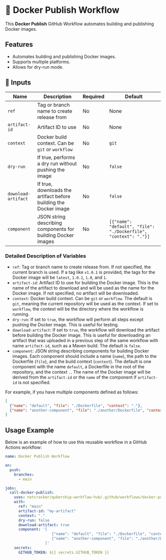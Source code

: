 # 🚀 Docker Publish Workflow

This **Docker Publish** GitHub Workflow automates building and publishing Docker images.

## Features

- Automates building and publishing Docker images.
- Supports multiple platforms.
- Allows for dry-run mode.

## 📌 Inputs

| Name              | Description                                                                 | Required | Default |
| ----------------- | --------------------------------------------------------------------------- | -------- | ------- |
| `ref`             | Tag or branch name to create release from                                          | No       | None    |
| `artifact-id`     | Artifact ID to use                                                          | No       | None    |
| `context`         | Docker build context. Can be `git` or `workflow`                            | No       | `git`   |
| `dry-run`         | If true, performs a dry run without pushing the image                       | No       | `false` |
| `download-artifact` | If true, downloads the artifact before building the Docker image          | No       | `false`  |
| `component`       | JSON string describing components for building Docker images                | No       | `[{"name": "default", "file": "./Dockerfile", "context": "."}]` |

### Detailed Description of Variables

- `ref`: Tag or branch name to create release from. If not specified, the current branch is used. If a tag like `v1.0.1` is provided, the tags for the Docker image will be `latest`, `1.0.1`, `1.0`, and `1`.
- `artifact-id`: Artifact ID to use for building the Docker image. This is the name of the artifact to download and will be used as the name for the Docker image. If not specified, no artifact will be downloaded.
- `context`: Docker build context. Can be `git` or `workflow`. The default is `git`, meaning the current repository will be used as the context. If set to `workflow`, the context will be the directory where the workflow is running.
- `dry-run`: If set to `true`, the workflow will perform all steps except pushing the Docker image. This is useful for testing.
- `download-artifact`: If set to `true`, the workflow will download the artifact before building the Docker image. This is useful for downloading an artifact that was uploaded in a previous step of the same workflow with name `artifact-id`, such as a Maven build. The default is `false`.
- `component`: JSON string describing components for building Docker images. Each component should include a name (`name`), the path to the Dockerfile (`file`), and the build context (`context`). The default is one component with the name `default`, a Dockerfile in the root of the repository, and the context `.`. The name of the Docker image will be derived from the `artifact-id` or the `name` of the component if `artifact-id` is not specified.

For example, if you have multiple components defined as follows:
```json
[
  {"name": "default", "file": "./Dockerfile", "context": "."},
  {"name": "another-component", "file": "./another/Dockerfile", "context": "./another"}
]
```

## Usage Example

Below is an example of how to use this reusable workflow in a GitHub Actions workflow:

```yaml
name: Docker Publish Workflow

on:
  push:
    branches:
      - main

jobs:
  call-docker-publish:
    uses: netcracker/qubership-workflow-hub/.github/workflows/docker-publish.yml@main
    with:
      ref: "main"
      artifact-id: "my-artifact"
      context: "."
      dry-run: false
      download-artifact: true
      component: '[
                     {"name": "default", "file": "./Dockerfile", "context": "."},
                     {"name": "another-component", "file": "./another/Dockerfile", "context": "./another"}
                  ]'
    secrets:
      GITHUB_TOKEN: ${{ secrets.GITHUB_TOKEN }}
```